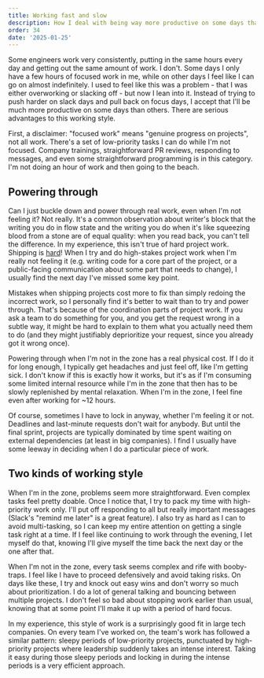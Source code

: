 ```yaml
---
title: Working fast and slow
description: How I deal with being way more productive on some days than others
order: 34
date: '2025-01-25'
---
```


Some engineers work very consistently, putting in the same hours every day and getting out the same amount of work. I don't. Some days I only have a few hours of focused work in me, while on other days I feel like I can go on almost indefinitely. I used to feel like this was a problem - that I was either overworking or slacking off - but now I lean into it. Instead of trying to push harder on slack days and pull back on focus days, I accept that I'll be much more productive on some days than others. There are serious advantages to this working style.

First, a disclaimer: "focused work" means "genuine progress on projects", not all work. There's a set of low-priority tasks I can do while I'm not focused. Company trainings, straightforward PR reviews, responding to messages, and even some straightforward programming is in this category. I'm not doing an hour of work and then going to the beach. 

## Powering through

Can I just buckle down and power through real work, even when I'm not feeling it? Not really. It's a common observation about writer's block that the writing you do in flow state and the writing you do when it's like squeezing blood from a stone are of equal quality: when you read back, you can't tell the difference. In my experience, this isn't true of hard project work. Shipping is [hard](/how-to-ship)! When I try and do high-stakes project work when I'm really not feeling it (e.g. writing code for a core part of the project, or a public-facing communication about some part that needs to change), I usually find the next day I've missed some key point.

Mistakes when shipping projects cost more to fix than simply redoing the incorrect work, so I personally find it's better to wait than to try and power through. That's because of the coordination parts of project work. If you ask a team to do something for you, and you get the request wrong in a subtle way, it might be hard to explain to them what you actually need them to do (and they might justifiably deprioritize your request, since you already got it wrong once).

Powering through when I'm not in the zone has a real physical cost. If I do it for long enough, I typically get headaches and just feel off, like I'm getting sick. I don't know if this is exactly how it works, but it's as if I'm consuming some limited internal resource while I'm in the zone that then has to be slowly replenished by mental relaxation. When I'm in the zone, I feel fine even after working for ~12 hours.

Of course, sometimes I have to lock in anyway, whether I'm feeling it or not. Deadlines and last-minute requests don't wait for anybody. But until the final sprint, projects are typically dominated by time spent waiting on external dependencies (at least in big companies). I find I usually have some leeway in deciding when I do a particular piece of work.

## Two kinds of working style

When I'm in the zone, problems seem more straightforward. Even complex tasks feel pretty doable. Once I notice that, I try to pack my time with high-priority work only. I'll put off responding to all but really important messages (Slack's "remind me later" is a great feature). I also try as hard as I can to avoid multi-tasking, so I can keep my entire attention on getting a single task right at a time. If I feel like continuing to work through the evening, I let myself do that, knowing I'll give myself the time back the next day or the one after that.

When I'm not in the zone, every task seems complex and rife with booby-traps. I feel like I have to proceed defensively and avoid taking risks. On days like these, I try and knock out easy wins and don't worry so much about prioritization. I do a lot of general talking and bouncing between multiple projects. I don't feel so bad about stopping work earlier than usual, knowing that at some point I'll make it up with a period of hard focus.

In my experience, this style of work is a surprisingly good fit in large tech companies. On every team I've worked on, the team's work has followed a similar pattern: sleepy periods of low-priority projects, punctuated by high-priority projects where leadership suddenly takes an intense interest. Taking it easy during those sleepy periods and locking in during the intense periods is a very efficient approach.
